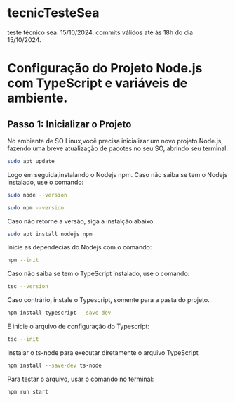 # tecnicTesteSea
teste técnico sea. 15/10/2024. commits válidos até às 18h do dia 15/10/2024.

# Configuração do Projeto Node.js com TypeScript e variáveis de ambiente.

## Passo 1: Inicializar o Projeto

No ambiente de SO Linux,você precisa inicializar um novo projeto Node.js, fazendo uma breve atualização de pacotes no seu SO, abrindo seu terminal.

```bash
sudo apt update
```

Logo em seguida,instalando o Nodejs npm.
Caso não saiba se tem o Nodejs instalado, use o comando:
```bash
sudo node --version

sudo npm --version
```
Caso não retorne a versão, siga a instalção abaixo.

```bash
sudo apt install nodejs npm
```

Inicie as dependecias do Nodejs com o comando:

```bash
npm --init
```

Caso não saiba se tem o TypeScript instalado, use o comando:

```bash
tsc --version
```

Caso contrário, instale o Typescript, somente para a pasta do projeto.

```bash
npm install typescript --save-dev
```

E inicie o arquivo de configuração do Typescript:
```bash
tsc --init
```

Instalar o ts-node para executar diretamente o arquivo TypeScript
```bash
npm install --save-dev ts-node
```

Para testar o arquivo, usar o comando no terminal:
```bash
npm run start
```